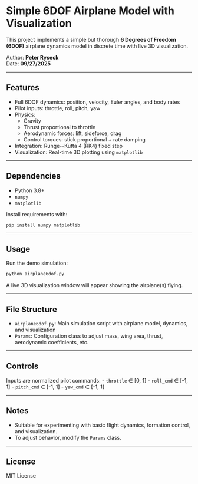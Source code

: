 # Simple 6DOF Airplane Model with Visualization

This project implements a simple but thorough **6 Degrees of Freedom
(6DOF)** airplane dynamics model in discrete time with live 3D
visualization.

Author: **Peter Ryseck**\
Date: **09/27/2025**

------------------------------------------------------------------------

## Features

-   Full 6DOF dynamics: position, velocity, Euler angles, and body rates
-   Pilot inputs: throttle, roll, pitch, yaw
-   Physics:
    -   Gravity
    -   Thrust proportional to throttle
    -   Aerodynamic forces: lift, sideforce, drag
    -   Control torques: stick proportional + rate damping
-   Integration: Runge--Kutta 4 (RK4) fixed step
-   Visualization: Real-time 3D plotting using `matplotlib`

------------------------------------------------------------------------

## Dependencies

-   Python 3.8+
-   `numpy`
-   `matplotlib`

Install requirements with:

``` bash
pip install numpy matplotlib
```

------------------------------------------------------------------------

## Usage

Run the demo simulation:

``` bash
python airplane6dof.py
```

A live 3D visualization window will appear showing the airplane(s)
flying.

------------------------------------------------------------------------

## File Structure

-   `airplane6dof.py`: Main simulation script with airplane model,
    dynamics, and visualization
-   `Params`: Configuration class to adjust mass, wing area, thrust,
    aerodynamic coefficients, etc.

------------------------------------------------------------------------

## Controls

Inputs are normalized pilot commands: - `throttle` ∈ \[0, 1\] -
`roll_cmd` ∈ \[-1, 1\] - `pitch_cmd` ∈ \[-1, 1\] - `yaw_cmd` ∈ \[-1, 1\]

------------------------------------------------------------------------

## Notes

-   Suitable for experimenting with basic flight dynamics, formation
    control, and visualization.
-   To adjust behavior, modify the `Params` class.

------------------------------------------------------------------------

## License

MIT License
